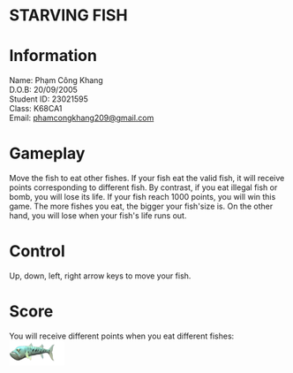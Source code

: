 #                                              STARVING FISH

# Information

  Name: Phạm Công Khang  
  D.O.B: 20/09/2005  
  Student ID: 23021595  
  Class: K68CA1  
  Email: phamcongkhang209@gmail.com  

# Gameplay

Move the fish to eat other fishes. If your fish eat the valid fish, it will receive points corresponding to different fish. By contrast, if you eat illegal fish or bomb, you will lose its life. If your fish reach 1000 points, you will win this game. The more fishes you eat, the bigger your fish'size is. On the other hand, you will lose when your fish's life runs out.

# Control

Up, down, left, right arrow keys to move your fish.

# Score

You will receive different points when you eat different fishes: 
![alt](https://github.com/kxuff/Starving-Fish/blob/main/image/BarraImage.png)
